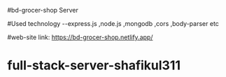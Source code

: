 #bd-grocer-shop Server

#Used technology --express.js ,node.js ,mongodb ,cors ,body-parser etc


#web-site link: https://bd-grocer-shop.netlify.app/


# full-stack-server-shafikul311
